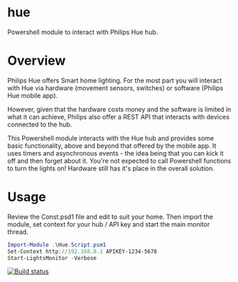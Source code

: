 # hue
Powershell module to interact with Philips Hue hub.

# Overview
Philips Hue offers Smart home lighting. For the most part you will interact with Hue via hardware (movement sensors, switches) or software (Philips Hue mobile app).

However, given that the hardware costs money and the software is limited in what it can achieve, Philips also offer a REST API that interacts with devices connected to the hub.

This Powershell module interacts with the Hue hub and provides some basic functionality, above and beyond that offered by the mobile app. It uses timers and asynchronous events - the idea being that you can kick it off and then forget about it. You're not expected to call Powershell functions to turn the lights on! Hardware still has it's place in the overall solution.

# Usage
Review the Const.psd1 file and edit to suit your home. Then import the module, set context for your hub / API key and start the main monitor thread.
 
```powershell
Import-Module .\Hue.Script.psm1
Set-Context http://192.168.0.1 APIKEY-1234-5678
Start-LightsMonitor -Verbose
```
 
[![Build status](https://saftrare.visualstudio.com/GitRnD/_apis/build/status/HueTests)](https://saftrare.visualstudio.com/GitRnD/_build/latest?definitionId=11)
